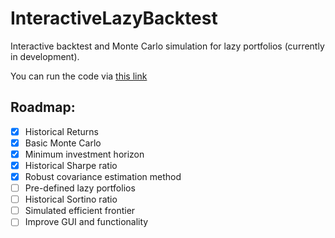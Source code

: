 # InteractiveLazyBacktest

Interactive backtest and Monte Carlo simulation for lazy portfolios (currently in development).

You can run the code via [this link](https://enexqnt-interactivelazybacktest-web-13fjcw.streamlitapp.com/)

## Roadmap:

 * [x] Historical Returns
 * [x] Basic Monte Carlo
 * [X] Minimum investment horizon
 * [X] Historical Sharpe ratio
 * [X] Robust covariance estimation method
 * [ ] Pre-defined lazy portfolios
 * [ ] Historical Sortino ratio
 * [ ] Simulated efficient frontier
 * [ ] Improve GUI and functionality
